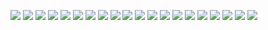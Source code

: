 ![](https://booster.beixinqiao.top/https://raw.githubusercontent.com/beixinti/Picture/main/Picture/202407052320472.png)
![](https://booster.beixinqiao.top/https://raw.githubusercontent.com/beixinti/Picture/main/Picture/202407052320471.png)
![](https://booster.beixinqiao.top/https://raw.githubusercontent.com/beixinti/Picture/main/Picture/202407052320470.png)
![](https://booster.beixinqiao.top/https://raw.githubusercontent.com/beixinti/Picture/main/Picture/202407052320469.png)
![](https://booster.beixinqiao.top/https://raw.githubusercontent.com/beixinti/Picture/main/Picture/202407052320468.png)
![](https://booster.beixinqiao.top/https://raw.githubusercontent.com/beixinti/Picture/main/Picture/202407052320467.png)
![](https://booster.beixinqiao.top/https://raw.githubusercontent.com/beixinti/Picture/main/Picture/202407052320466.png)
![](https://booster.beixinqiao.top/https://raw.githubusercontent.com/beixinti/Picture/main/Picture/202407052320465.png)
![](https://booster.beixinqiao.top/https://raw.githubusercontent.com/beixinti/Picture/main/Picture/202407052320464.png)
![](https://booster.beixinqiao.top/https://raw.githubusercontent.com/beixinti/Picture/main/Picture/202407052320463.png)
![](https://booster.beixinqiao.top/https://raw.githubusercontent.com/beixinti/Picture/main/Picture/202407052320462.png)
![](https://booster.beixinqiao.top/https://raw.githubusercontent.com/beixinti/Picture/main/Picture/202407052320461.png)
![](https://booster.beixinqiao.top/https://raw.githubusercontent.com/beixinti/Picture/main/Picture/202407052320460.png)
![](https://booster.beixinqiao.top/https://raw.githubusercontent.com/beixinti/Picture/main/Picture/202407052320459.png)
![](https://booster.beixinqiao.top/https://raw.githubusercontent.com/beixinti/Picture/main/Picture/202407052320458.png)
![](https://booster.beixinqiao.top/https://raw.githubusercontent.com/beixinti/Picture/main/Picture/202407052320457.png)
![](https://booster.beixinqiao.top/https://raw.githubusercontent.com/beixinti/Picture/main/Picture/202407052320456.png)
![](https://booster.beixinqiao.top/https://raw.githubusercontent.com/beixinti/Picture/main/Picture/202407052320455.png)
![](https://booster.beixinqiao.top/https://raw.githubusercontent.com/beixinti/Picture/main/Picture/202407052320454.png)
![](https://booster.beixinqiao.top/https://raw.githubusercontent.com/beixinti/Picture/main/Picture/202407052320453.png)